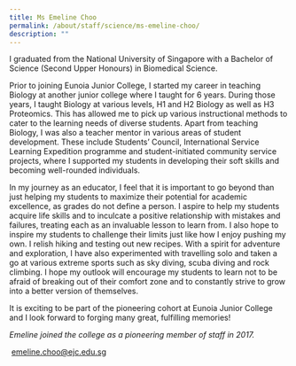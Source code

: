 ```yaml
---
title: Ms Emeline Choo
permalink: /about/staff/science/ms-emeline-choo/
description: ""
---
```


I graduated from the National University of Singapore with a Bachelor of Science (Second Upper Honours) in Biomedical Science.

Prior to joining Eunoia Junior College, I started my career in teaching Biology at another junior college where I taught for 6 years. During those years, I taught Biology at various levels, H1 and H2 Biology as well as H3 Proteomics. This has allowed me to pick up various instructional methods to cater to the learning needs of diverse students. Apart from teaching Biology, I was also a teacher mentor in various areas of student development. These include Students’ Council, International Service Learning Expedition programme and student-initiated community service projects, where I supported my students in developing their soft skills and becoming well-rounded individuals.

In my journey as an educator, I feel that it is important to go beyond than just helping my students to maximize their potential for academic excellence, as grades do not define a person. I aspire to help my students acquire life skills and to inculcate a positive relationship with mistakes and failures, treating each as an invaluable lesson to learn from. I also hope to inspire my students to challenge their limits just like how I enjoy pushing my own. I relish hiking and testing out new recipes. With a spirit for adventure and exploration, I have also experimented with travelling solo and taken a go at various extreme sports such as sky diving, scuba diving and rock climbing. I hope my outlook will encourage my students to learn not to be afraid of breaking out of their comfort zone and to constantly strive to grow into a better version of themselves.

It is exciting to be part of the pioneering cohort at Eunoia Junior College and I look forward to forging many great, fulfilling memories!

_Emeline joined the college as a pioneering member of staff in 2017._

 [emeline.choo@ejc.edu.sg](mailto:emeline.choo@ejc.edu.sg)